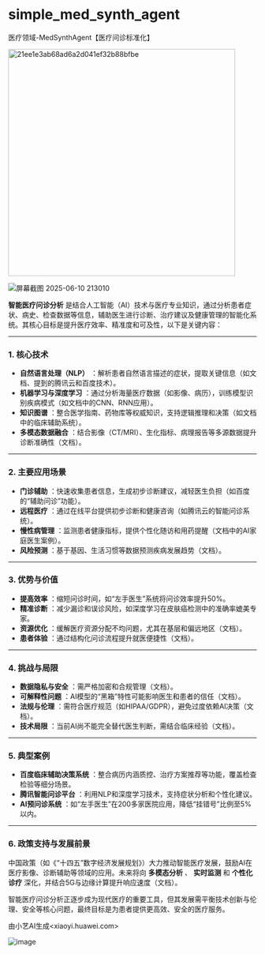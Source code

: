 # simple_med_synth_agent
医疗领域-MedSynthAgent【医疗问诊标准化】

<img width="460" alt="21ee1e3ab68ad6a2d041ef32b88bfbe" src="https://github.com/user-attachments/assets/e69fc63f-1305-49f8-a948-feab21da92e1" />

![屏幕截图 2025-06-10 213010](https://github.com/user-attachments/assets/9fe290bc-1556-42c0-aeb9-421ce67b93be)


**智能医疗问诊分析** 是结合人工智能（AI）技术与医疗专业知识，通过分析患者症状、病史、检查数据等信息，辅助医生进行诊断、治疗建议及健康管理的智能化系统。其核心目标是提升医疗效率、精准度和可及性，以下是关键内容：

---

### **1. 核心技术**
- **自然语言处理（NLP）** ：解析患者自然语言描述的症状，提取关键信息（如文档、提到的腾讯云和百度技术）。
- **机器学习与深度学习** ：通过分析海量医疗数据（如影像、病历），训练模型识别疾病模式（如文档中的CNN、RNN应用）。
- **知识图谱** ：整合医学指南、药物库等权威知识，支持逻辑推理和决策（如文档中的临床辅助系统）。
- **多模态数据融合** ：结合影像（CT/MRI）、生化指标、病理报告等多源数据提升诊断准确性（文档）。

---

### **2. 主要应用场景**
- **门诊辅助** ：快速收集患者信息，生成初步诊断建议，减轻医生负担（如百度的“辅助问诊”功能）。
- **远程医疗** ：通过在线平台提供初步诊断和健康咨询（如腾讯云的智能问诊系统）。
- **慢性病管理** ：监测患者健康指标，提供个性化随访和用药提醒（文档中的AI家庭医生案例）。
- **风险预测** ：基于基因、生活习惯等数据预测疾病发展趋势（文档）。

---

### **3. 优势与价值**
- **提高效率** ：缩短问诊时间，如“左手医生”系统将问诊效率提升50%。
- **精准诊断** ：减少漏诊和误诊风险，如深度学习在皮肤癌检测中的准确率媲美专家。
- **资源优化** ：缓解医疗资源分配不均问题，尤其在基层和偏远地区（文档）。
- **患者体验** ：通过结构化问诊流程提升就医便捷性（文档）。

---

### **4. 挑战与局限**
- **数据隐私与安全** ：需严格加密和合规管理（文档）。
- **可解释性问题** ：AI模型的“黑箱”特性可能影响医生和患者的信任（文档）。
- **法规与伦理** ：需符合医疗规范（如HIPAA/GDPR），避免过度依赖AI决策（文档）。
- **技术局限** ：当前AI尚不能完全替代医生判断，需结合临床经验（文档）。

---

### **5. 典型案例**
- **百度临床辅助决策系统** ：整合病历内涵质控、治疗方案推荐等功能，覆盖检查检验等细分场景。
- **腾讯智能问诊平台** ：利用NLP和深度学习技术，支持症状分析和个性化建议。
- **AI预问诊系统** ：如“左手医生”在200多家医院应用，降低“挂错号”比例至5%以内。

---

### **6. 政策支持与发展前景**
中国政策（如《“十四五”数字经济发展规划》）大力推动智能医疗发展，鼓励AI在医疗影像、诊断辅助等领域的应用。未来将向 **多模态分析** 、 **实时监测** 和 **个性化诊疗** 深化，并结合5G与边缘计算提升响应速度（文档）。

智能医疗问诊分析正逐步成为现代医疗的重要工具，但其发展需平衡技术创新与伦理、安全等核心问题，最终目标是为患者提供更高效、安全的医疗服务。


由小艺AI生成<xiaoyi.huawei.com>

![image](https://github.com/user-attachments/assets/7dde0050-29d4-4537-9936-dd13c8c5a5c7)
